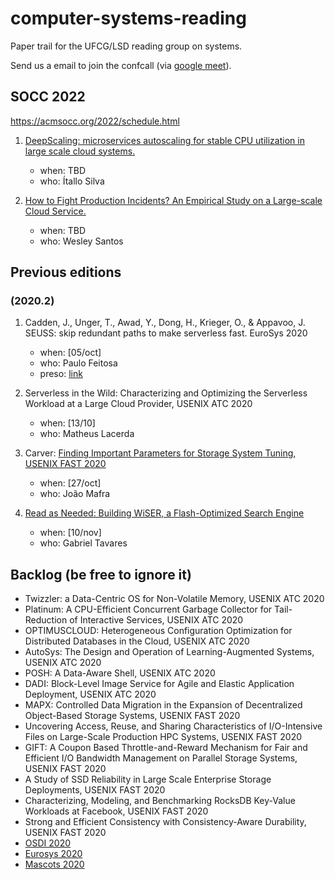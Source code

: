 # computer-systems-reading

Paper trail for the UFCG/LSD reading group on systems.

Send us a email to join the confcall (via [google meet](https://meet.google.com/vfd-deni-pbn)).

## SOCC 2022

https://acmsocc.org/2022/schedule.html

1. [DeepScaling: microservices autoscaling for stable CPU utilization in large scale cloud systems.](https://dl.acm.org/doi/pdf/10.1145/3542929.3563469)
    * when: TBD
    * who: Ítallo Silva

1. [How to Fight Production Incidents? An Empirical Study on a Large-scale Cloud Service.](https://dl.acm.org/doi/abs/10.1145/3542929.3563482)
    * when: TBD
    * who: Wesley Santos

## Previous editions

### (2020.2)

1. Cadden, J., Unger, T., Awad, Y., Dong, H., Krieger, O., & Appavoo, J. SEUSS: skip redundant paths to make serverless fast. EuroSys 2020
    * when: [05/oct]
    * who: Paulo Feitosa
    * preso: [link](https://docs.google.com/presentation/d/1jOMqBlnAhanPUS4p4aVZurtxKrPcRTlUp4fr8KiPmIY/edit?usp=sharing)
  
2. Serverless in the Wild: Characterizing and Optimizing the Serverless Workload at a Large Cloud Provider, USENIX ATC 2020
   * when: [13/10]
   * who: Matheus Lacerda

3. Carver: [Finding Important Parameters for Storage System Tuning, USENIX FAST 2020](https://www.usenix.org/conference/fast20/presentation/cao-zhen)
   * when: [27/oct]
   * who: João Mafra
   
4. [Read as Needed: Building WiSER, a Flash-Optimized Search Engine](https://www.usenix.org/system/files/fast20-he.pdf)
   * when: [10/nov]
   * who: Gabriel Tavares

## Backlog (be free to ignore it)

* Twizzler: a Data-Centric OS for Non-Volatile Memory, USENIX ATC 2020
* Platinum: A CPU-Efficient Concurrent Garbage Collector for Tail-Reduction of Interactive Services, USENIX ATC 2020
* OPTIMUSCLOUD: Heterogeneous Configuration Optimization for Distributed Databases in the Cloud, USENIX ATC 2020
* AutoSys: The Design and Operation of Learning-Augmented Systems, USENIX ATC 2020
* POSH: A Data-Aware Shell, USENIX ATC 2020
* DADI: Block-Level Image Service for Agile and Elastic Application Deployment, USENIX ATC 2020
* MAPX: Controlled Data Migration in the Expansion of Decentralized Object-Based Storage Systems, USENIX FAST 2020
* Uncovering Access, Reuse, and Sharing Characteristics of I/O-Intensive Files on Large-Scale Production HPC Systems, USENIX FAST 2020
* GIFT: A Coupon Based Throttle-and-Reward Mechanism for Fair and Efficient I/O Bandwidth Management on Parallel Storage Systems, USENIX FAST 2020
* A Study of SSD Reliability in Large Scale Enterprise Storage Deployments, USENIX FAST 2020
* Characterizing, Modeling, and Benchmarking RocksDB Key-Value Workloads at Facebook, USENIX FAST 2020
* Strong and Efficient Consistency with Consistency-Aware Durability, USENIX FAST 2020
* [OSDI 2020](https://www.usenix.org/conference/osdi20/technical-sessions)
* [Eurosys 2020](https://www.eurosys2020.org/program-2/accepted-papers/)
* [Mascots 2020](http://mascots.iitis.pl/?page_id=415)
